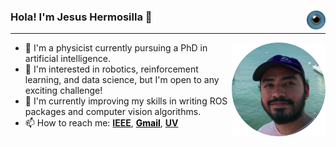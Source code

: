 ### Hola! I'm Jesus Hermosilla 👋 [<img align="right" width="30" src="https://github.com/JHermosillaD/jhermosillad.github.io/blob/main/static/logo.png?raw=true">](https://jhermosillad.github.io/)

<hr>

<img align="right" width="150" src="img/profile.png">

- 📍 I'm a physicist currently pursuing a PhD in artificial intelligence.
- 🌟 I'm interested in robotics, reinforcement learning, and data science, but I'm open to any exciting challenge!
- 🧠 I'm currently improving my skills in writing ROS packages and computer vision algorithms.
- 📫 How to reach me: **<a href="mailto:jesus.hermosilla@ieee.org" >IEEE</a>**, **<a href="mailto:hermosilladiaz@gmail.com" style="color: black" >Gmail</a>**, **<a href="mailto:zs21000457@estudiantes.uv.mx" >UV</a>**
